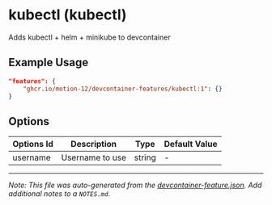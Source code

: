 
# kubectl (kubectl)

Adds kubectl + helm + minikube to devcontainer

## Example Usage

```json
"features": {
    "ghcr.io/motion-12/devcontainer-features/kubectl:1": {}
}
```

## Options

| Options Id | Description | Type | Default Value |
|-----|-----|-----|-----|
| username | Username to use | string | - |



---

_Note: This file was auto-generated from the [devcontainer-feature.json](https://github.com/motion-12/devcontainer-features/blob/main/src/kubectl/devcontainer-feature.json).  Add additional notes to a `NOTES.md`._
